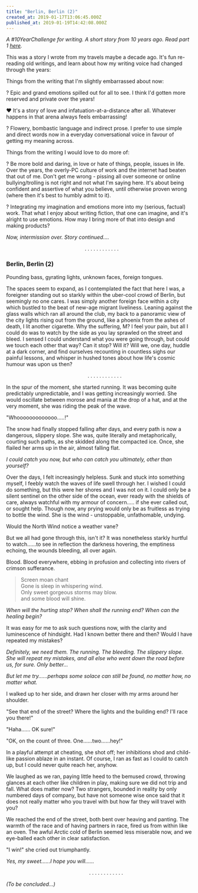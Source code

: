 ```yaml
---
title: "Berlin, Berlin (2)"
created_at: 2019-01-17T13:06:45.000Z
published_at: 2019-01-19T14:42:08.000Z
---
```

_A #10YearChallenge for writing. A short story from 10 years ago. Read part 1 [here](https://200wordsaday.com/words/berlin-berlin-44405c3f46a90c022)._

  

This was a story I wrote from my travels maybe a decade ago. It's fun re-reading old writings, and learn about how my writing voice had changed through the years: 

  

Things from the writing that I'm slightly embarrassed about now:

? Epic and grand emotions spilled out for all to see. I think I'd gotten more reserved and private over the years!

❤️ It's a story of love and infatuation-at-a-distance after all. Whatever happens in that arena always feels embarrassing!

? Flowery, bombastic language and indirect prose. I prefer to use simple and direct words now in a everyday conversational voice in favour of getting my meaning across.

  

Things from the writing I would love to do more of:

? Be more bold and daring, in love or hate of things, people, issues in life. Over the years, the overly-PC culture of work and the internet had beaten that out of me. Don't get me wrong - pissing all over someone or online bullying/trolling is not right and not what I'm saying here. It's about being confident and assertive of what you believe, until otherwise proven wrong (where then it's best to humbly admit to it).

? Integrating my imagination and emotions more into my (serious, factual) work. That what I enjoy about writing fiction, that one can imagine, and it's alright to use emotions. How may I bring more of that into design and making products?  

  

_Now, intermission over. Story continued...._

  

                                                      . . . . . . . . . . . .  

  

### Berlin, Berlin (2)

  

Pounding bass, gyrating lights, unknown faces, foreign tongues.  

  

The spaces seem to expand, as I contemplated the fact that here I was, a foreigner standing out so starkly within the uber-cool crowd of Berlin, but seemingly no one cares. I was simply another foreign face within a city which bustled to the beat of new-age migrant liveliness. Leaning against the glass walls which ran all around the club, my back to a panoramic view of the city lights rising out from the ground, like a phoenix from the ashes of death, I lit another cigarette. Why the suffering, M? I feel your pain, but all I could do was to watch by the side as you lay sprawled on the street and bleed. I sensed I could understand what you were going through, but could we touch each other that way? Can it stop? Will it? Will we, one day, huddle at a dark corner, and find ourselves recounting in countless sighs our painful lessons, and whisper in hushed tones about how life's cosmic humour was upon us then?

  

                                                        . . . . . . . . . . . .

  

In the spur of the moment, she started running. It was becoming quite predictably unpredictable, and I was getting increasingly worried. She would oscillate between morose and mania at the drop of a hat, and at the very moment, she was riding the peak of the wave.

  

"Whooooooooooooo.....!"

  

The snow had finally stopped falling after days, and every path is now a dangerous, slippery slope. She was, quite literally and metaphorically, courting such paths, as she skidded along the compacted ice. Once, she flailed her arms up in the air, almost falling flat.

  

_I could catch you now, but who can catch you ultimately, other than yourself?_

  

Over the days, I felt increasingly helpless. Sunk and stuck into something myself, I feebly watch the waves of life swell through her. I wished I could do something, but this were her shores and I was not on it. I could only be a silent sentinel on the other side of the ocean, ever ready with the shields of care, always watchful with my armour of concern..... if she ever called out, or sought help. Though now, any prying would only be as fruitless as trying to bottle the wind. She is the wind - unstoppable, unfathomable, undying.

  

Would the North Wind notice a weather vane?

  

But we all had gone through this, isn't it? It was nonetheless starkly hurtful to watch......to see in reflection the darkness hovering, the emptiness echoing, the wounds bleeding, all over again.

  

Blood. Blood everywhere, ebbing in profusion and collecting into rivers of crimson sufferance.

  

> Screen moan chant  
> Gone is sleep in whispering wind.  
> Only sweet gorgeous storms may blow.  
> and some blood will shine.

  

_When will the hurting stop? When shall the running end? When can the healing begin?_

  

It was easy for me to ask such questions now, with the clarity and luminescence of hindsight. Had I known better there and then? Would I have repeated my mistakes?

  

_Definitely, we need them. The running. The bleeding. The slippery slope. She will repeat my mistakes, and all else who went down the road before us, for sure. Only better..._

  

_But let me try......perhaps some solace can still be found, no matter how, no matter what._

  

I walked up to her side, and drawn her closer with my arms around her shoulder.

  

"See that end of the street? Where the lights and the building end? I'll race you there!"

  

"Haha...... OK sure!"

  

"OK, on the count of three. One......two......hey!"

  

In a playful attempt at cheating, she shot off; her inhibitions shod and child-like passion ablaze in an instant. Of course, I ran as fast as I could to catch up, but I could never quite reach her, anyhow.

  

We laughed as we ran, paying little heed to the bemused crowd, throwing glances at each other like children in play, making sure we did not trip and fall. What does matter now? Two strangers, bounded in reality by only numbered days of company, but have not someone wise once said that it does not really matter who you travel with but how far they will travel with you?

  

We reached the end of the street, both bent over heaving and panting. The warmth of the race and of having partners in race, fired us from within like an oven. The awful Arctic cold of Berlin seemed less miserable now, and we eye-balled each other in clear satisfaction.

  

"I win!" she cried out triumphantly.

  

_Yes, my sweet......I hope you will......_

  

                                                         . . . . . . . . . . . .

  

_(To be concluded...)_
